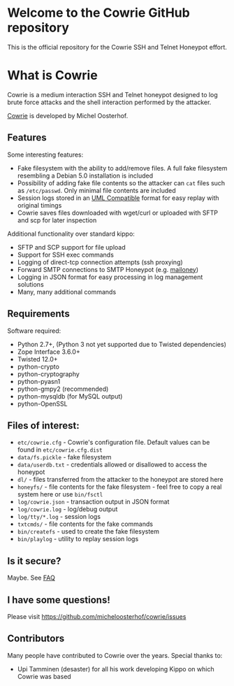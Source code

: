 
# Welcome to the Cowrie GitHub repository

This is the official repository for the Cowrie SSH and Telnet
Honeypot effort.

# What is Cowrie

Cowrie is a medium interaction SSH and Telnet honeypot designed to
log brute force attacks and the shell interaction performed by the
attacker.

[Cowrie](http://github.com/micheloosterhof/cowrie/) is developed by Michel Oosterhof.

## Features

Some interesting features:

* Fake filesystem with the ability to add/remove files. A full fake filesystem resembling a Debian 5.0 installation is included
* Possibility of adding fake file contents so the attacker can `cat` files such as `/etc/passwd`. Only minimal file contents are included
* Session logs stored in an [UML Compatible](http://user-mode-linux.sourceforge.net/)  format for easy replay with original timings
* Cowrie saves files downloaded with wget/curl or uploaded with SFTP and scp for later inspection

Additional functionality over standard kippo:

* SFTP and SCP support for file upload
* Support for SSH exec commands
* Logging of direct-tcp connection attempts (ssh proxying)
* Forward SMTP connections to SMTP Honeypot (e.g. [mailoney](https://github.com/awhitehatter/mailoney))
* Logging in JSON format for easy processing in log management solutions
* Many, many additional commands

## Requirements

Software required:

* Python 2.7+, (Python 3 not yet supported due to Twisted dependencies)
* Zope Interface 3.6.0+
* Twisted 12.0+
* python-crypto
* python-cryptography
* python-pyasn1
* python-gmpy2 (recommended)
* python-mysqldb (for MySQL output)
* python-OpenSSL

## Files of interest:

* `etc/cowrie.cfg` - Cowrie's configuration file. Default values can be found in `etc/cowrie.cfg.dist`
* `data/fs.pickle` - fake filesystem
* `data/userdb.txt` - credentials allowed or disallowed to access the honeypot
* `dl/` - files transferred from the attacker to the honeypot are stored here
* `honeyfs/` - file contents for the fake filesystem - feel free to copy a real system here or use `bin/fsctl`
* `log/cowrie.json` - transaction output in JSON format
* `log/cowrie.log` - log/debug output
* `log/tty/*.log` - session logs
* `txtcmds/` - file contents for the fake commands
* `bin/createfs` - used to create the fake filesystem
* `bin/playlog` - utility to replay session logs

## Is it secure?

Maybe. See [FAQ](https://github.com/micheloosterhof/cowrie/wiki/Frequently-Asked-Questions)

## I have some questions!

Please visit https://github.com/micheloosterhof/cowrie/issues

## Contributors

Many people have contributed to Cowrie over the years. Special thanks to:

* Upi Tamminen (desaster) for all his work developing Kippo on which Cowrie was based

